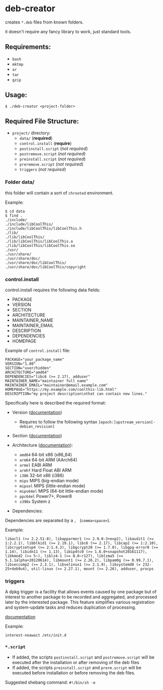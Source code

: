 # deb-creator

creates `*.deb` files from known folders.

it doesn't require any fancy library to work, just standard tools.

## Requirements:

- `bash`
- `mktmp`
- `ar`
- `tar`
- `gzip`

## Usage:

```
$ ./deb-creator <project-folder>
```

## Required File Structure:

- `project/` directory:
  - `data/` (**required**)
  - `control.install` (**require**)
  - `postinstall.script` (_not required_)
  - `postremove.script` (_not required_)
  - `preinstall.script` (_not required_)
  - `preremove.script` (_not required_)
  - `triggers` (_not required_)

### Folder data/

this folder will contain a sort of `chrooted` environment.

Example:
```
$ cd data
$ find .
./include/
./include/libCoolThis/
./include/libCoolThis/libCoolThis.h
./lib/
./lib/libCoolThis/
./lib/libCoolThis/libCoolThis.a
./lib/libCoolThis/libCoolThis.so
./usr/
./usr/share/
./usr/share/doc/
./usr/share/doc/libCoolThis/
./usr/share/doc/libCoolThis/copyright
```
### control.install

control.install requires the following data fields:
- PACKAGE
- VERSION
- SECTION
- ARCHITECTURE
- MAINTAINER_NAME
- MAINTAINER_EMAIL
- DESCRIPTION
- DEPENDENCIES
- HOMEPAGE

Example of `control.install` file:

```
PACKAGE="your_package_name"
VERSION="1.00"
SECTION="user/hidden"
ARCHITECTURE="amd64"
DEPENDENCIES="libc6 (>= 2.17), adduser"
MAINTAINER_NAME="maintainer full name"
MAINTAINER_EMAIL="maintainer@email.example.com"
HOMEPAGE="https://my.example.com/coolthis-lib.html"
DESCRIPTION="my project description\nthat can contain new lines."
```

Specifically here is described the required format:
- Version ([documentation](https://www.debian.org/doc/debian-policy/ch-controlfields.html#version))
    - Requires to follow the following syntax `[epoch:]upstream_version[-debian_revision]`

- Section ([documentation](https://www.debian.org/doc/debian-policy/ch-archive.html#s-subsections))

- Architecture ([documentation](https://www.debian.org/doc/debian-policy/ch-controlfields.html#architecture)):
    - `amd64`		64-bit x86 (x86_64)
    - `arm64`		64-bit ARM (AArch64)
    - `armel`		EABI ARM
    - `armhf`		Hard Float ABI ARM
    - `i386`		32-bit x86 (i386)
    - `mips`		MIPS (big-endian mode)
    - `mipsel`		MIPS (little-endian mode)
    - `mips64el`	MIPS (64-bit little-endian mode)
    - `ppc64el`		Power7+, Power8
    - `s390x`		System z

- Dependencies:

Dependencies are separated by a `, ` (`comma<space>`).

Example:

```
libacl1 (>= 2.2.51-8), libapparmor1 (>= 2.9.0-3+exp2), libaudit1 (>= 1:2.2.1), libblkid1 (>= 2.19.1), libc6 (>= 2.17), libcap2 (>= 1:2.10), libcryptsetup4 (>= 2:1.4.3), libgcrypt20 (>= 1.7.0), libgpg-error0 (>= 1.14), libidn11 (>= 1.13), libip4tc0 (>= 1.6.0+snapshot20161117), libkmod2 (>= 5~), liblz4-1 (>= 0.0~r127), liblzma5 (>= 5.1.1alpha+20120614), libmount1 (>= 2.26.2), libpam0g (>= 0.99.7.1), libseccomp2 (>= 2.3.1), libselinux1 (>= 2.1.9), libsystemd0 (= 232-25+deb9u4), util-linux (>= 2.27.1), mount (>= 2.26), adduser, procps
```

### triggers

A dpkg trigger is a facility that allows events caused by one package
but of interest to another package to be recorded and aggregated, and
processed later by the interested package.  This feature simplifies
various registration and system-update tasks and reduces duplication
of processing.

[documentation](https://lists.debian.org/debian-dpkg/2007/04/msg00076.html)

Example:

```
interest-noawait /etc/init.d

```

### `*.script`

* If added, the scripts `postinstall.script` and `postremove.script` will be executed after the installation or after removing of the deb files
* If added, the scripts `preinstall.script` and `prerm.script` will be executed before installation or before removing the deb files.

Suggested shebang command: `#!/bin/sh -e`
